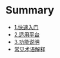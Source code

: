 # Summary

* [1.快速入门](README.md)
* [2.适用平台](2shi_yong_ping_tai.md)
* [3.功能说明](3gong_neng_shuo_ming.md)
* [常见术语解释](chang_jian_zhu_yu_jie_shi.md)

